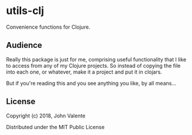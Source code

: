 # utils-clj

Convenience functions for Clojure.

## Audience

Really this package is just for me, comprising useful functionality that
I like to access from any of my Clojure projects.  So instead of copying
the file into each one, or whatever, make it a project and put it in
clojars.

But if you're reading this and you see anything you like, by all means...

## License

Copyright (c) 2018, John Valente

Distributed under the MIT Public License
